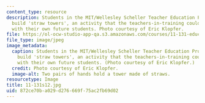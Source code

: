 ```yaml
---
content_type: resource
description: Students in the MIT/Wellesley Scheller Teacher Education Program (STEP)
  build 'straw towers', an activity that the teachers-in-training could replicate
  with their own future students. Photo courtesy of Eric Klopfer.
file: https://ol-ocw-studio-app-qa.s3.amazonaws.com/courses/11-131-educational-theory-and-practice-iii-spring-2012/872ce70ba029d276669f75ac2fb69d02_11-131s12.jpg
file_type: image/jpeg
image_metadata:
  caption: Students in the MIT/Wellesley Scheller Teacher Education Program (STEP)
    build 'straw towers', an activity that the teachers-in-training could replicate
    with their own future students. (Photo courtesy of Eric Klopfer.)
  credit: Photo courtesy of Eric Klopfer.
  image-alt: Two pairs of hands hold a tower made of straws.
resourcetype: Image
title: 11-131s12.jpg
uid: 872ce70b-a029-d276-669f-75ac2fb69d02
---
```

